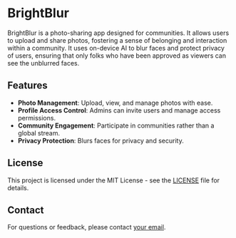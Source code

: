 # BrightBlur

BrightBlur is a photo-sharing app designed for communities. It allows users to upload and share photos, fostering a sense of belonging and interaction within a community. It uses on-device AI to blur faces and protect privacy of users, ensuring that only folks who have been approved as viewers can see the unblurred faces.

## Features

- **Photo Management**: Upload, view, and manage photos with ease.
- **Profile Access Control**: Admins can invite users and manage access permissions.
- **Community Engagement**: Participate in communities rather than a global stream.
- **Privacy Protection**: Blurs faces for privacy and security.
  
## License

This project is licensed under the MIT License - see the [LICENSE](LICENSE) file for details.

## Contact

For questions or feedback, please contact [your email](mailto:your-email@example.com).
